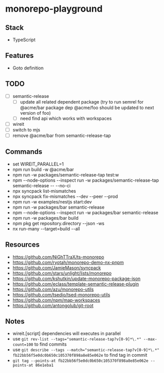 # monorepo-playground

## Stack

- TypeScript

## Features

- Goto definition

## TODO

- [ ] semantic-release
  - [ ] update all related dependent package (try to run semrel for @acme/bar package dep @acme/foo should be updated to next version of foo)
  - [ ] need find api which works with workspaces
- [ ] wireit
- [ ] switch to mjs
- [ ] remove @acme/bar from semantic-release-tap

## Commands

- set WIREIT_PARALLEL=1
- npm run build -w @acme/bar
- npm run -w packages/semantic-release-tap test:w
- npm --node-options --inspect run -w packages/semantic-release-tap semantic-release -- --no-ci
- npx syncpack list-mismatches
- npx syncpack fix-mismatches --dev --peer --prod
- npm run -w examples/nestjs start:dev
- npm run -w packages/bar semantic-release
- npm --node-options --inspect run -w packages/bar semantic-release
- npm run -w packages/bar build
- npm pkg get repository.directory --json -ws
- nx run-many --target=build --all

## Resources

- https://github.com/NiGhTTraX/ts-monorepo
- https://github.com/ryotah/monorepo-demo-nx-pnpm
- https://github.com/JamieMason/syncpack
- https://github.com/stars/unlight/lists/monorepo
- https://github.com/kshutkin/update-monorepo-package-json
- https://github.com/eclass/template-semantic-release-plugin
- https://github.com/azu/monorepo-utils
- https://github.com/tsedio/tsed-monorepo-utils
- https://github.com/npm/map-workspaces
- https://github.com/antongolub/git-root

## Notes

- wireit.[script] dependencies will executes in parallel
- use `git rev-list --tags="semantic-release-tap?v[0-9]*\.*" --max-count=100` to find commits
- use `git describe --tags --match="semantic-release-tap?v[0-9]*\.*" fb22bb56f5e0dc0b650c105370f898a8e85e062e` to find tag in commit
- `git tag --points-at fb22bb56f5e0dc0b650c105370f898a8e85e062e --points-at 86e1eba1 `

